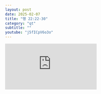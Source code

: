 ```yaml
---
layout: post
date: 2025-02-07
title: "행 22:22-30"
category: "qt"
subtitle: ""
youtube: "j5fICpV6o3o"
---
```


<div class="youtube margin-large">
    <iframe src="https://www.youtube.com/embed/j5fICpV6o3o" title="YouTube video player" frameborder="0" allow="accelerometer; autoplay; clipboard-write; encrypted-media; gyroscope; picture-in-picture; web-share" allowfullscreen></iframe>
</div>

